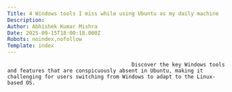 ```yaml
---
Title: 4 Windows tools I miss while using Ubuntu as my daily machine
Description: 
Author: Abhishek Kumar Mishra
Date: 2025-09-15T18:00:18.000Z
Robots: noindex,nofollow
Template: index
---
```


                                            Discover the key Windows tools and features that are conspicuously absent in Ubuntu, making it challenging for users switching from Windows to adapt to the Linux-based OS.
                                        